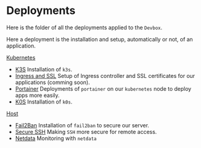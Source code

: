 # Deployments

Here is the folder of all the deployments applied to the `Devbox`.

Here a deployment is the installation and setup, automatically or not, of an application.

[Kubernetes](kubernetes/)
- [K3S](kubernetes/k3s/README.md) Installation of `k3s`.
- [Ingress and SSL](kubernetes/) Setup of Ingress controller and SSL certificates for our applications (comming soon).
- [Portainer](kubernetes/portainer/README.md) Deployments of `portainer` on our `kubernetes` node to deploy apps more easily.
- [K0S](Deployments/kubernetes/k0s/README.md) Installation of `k0s`.

[Host](host/)
- [Fail2Ban](host/fail2ban/README.md) Installation of `fail2ban` to secure our server.
- [Secure SSH](host/secure_ssh/README.md) Making `SSH` more secure for remote access.
- [Netdata](host/netdata/README.md) Monitoring with `netdata`